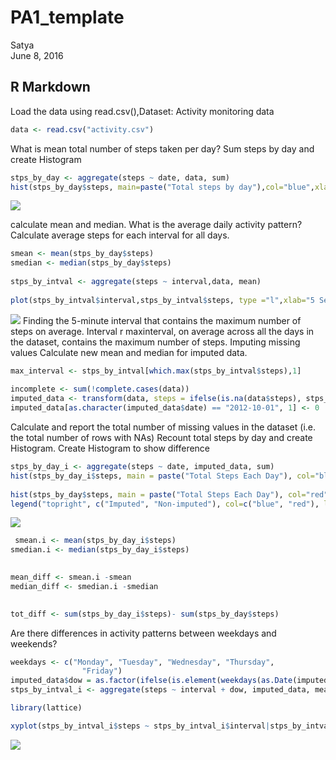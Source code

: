 # PA1_template
Satya  
June 8, 2016  

 
## R Markdown

Load the data using read.csv(),Dataset: Activity monitoring data 


```r
data <- read.csv("activity.csv")
```
What is mean total number of steps taken per day?
Sum steps by day and create Histogram

```r
stps_by_day <- aggregate(steps ~ date, data, sum)
hist(stps_by_day$steps, main=paste("Total steps by day"),col="blue",xlab="Number of steps")
```

![](https://github.com/pecgitgub/RepData_PeerAssessment1/sday-1.png)<!-- -->

calculate mean and median.
What is the average daily activity pattern?
Calculate average steps for each interval for all days.

```r
smean <- mean(stps_by_day$steps)
smedian <- median(stps_by_day$steps)
 
stps_by_intval <- aggregate(steps ~ interval,data, mean)
 
plot(stps_by_intval$interval,stps_by_intval$steps, type ="l",xlab="5 Secs Interval",ylab="Avg Number of Steps Taken",main="Average Number of Steps per Day by Interval")
```

![](https://github.com/pecgitgub/RepData_PeerAssessment1/smean-1.png)<!-- -->
Finding the 5-minute interval that contains the maximum number of steps on average.
Interval r maxinterval, on average across all the days in the dataset, contains the maximum number of steps.
Imputing missing values 
Calculate new mean and median for imputed data.


```r
max_interval <- stps_by_intval[which.max(stps_by_intval$steps),1]
  
incomplete <- sum(!complete.cases(data))
imputed_data <- transform(data, steps = ifelse(is.na(data$steps), stps_by_intval$steps[match(data$interval, stps_by_intval$interval)], data$steps))
imputed_data[as.character(imputed_data$date) == "2012-10-01", 1] <- 0
```
  Calculate and report the total number of missing values in the dataset (i.e. the total number of rows with NAs)
Recount total steps by day and create Histogram.
 Create Histogram to show difference

```r
stps_by_day_i <- aggregate(steps ~ date, imputed_data, sum)
hist(stps_by_day_i$steps, main = paste("Total Steps Each Day"), col="blue", xlab="Number of Steps")
 
hist(stps_by_day$steps, main = paste("Total Steps Each Day"), col="red", xlab="Number of Steps", add=T)
legend("topright", c("Imputed", "Non-imputed"), col=c("blue", "red"), lwd=10)
```

![](https://github.com/pecgitgub/RepData_PeerAssessment1/sdayi-1.png)<!-- -->

```r
 smean.i <- mean(stps_by_day_i$steps) 
smedian.i <- median(stps_by_day_i$steps)

 
mean_diff <- smean.i -smean
median_diff <- smedian.i -smedian

 
tot_diff <- sum(stps_by_day_i$steps)- sum(stps_by_day$steps)
```
Are there differences in activity patterns between weekdays and weekends?

```r
weekdays <- c("Monday", "Tuesday", "Wednesday", "Thursday", 
                "Friday")
imputed_data$dow = as.factor(ifelse(is.element(weekdays(as.Date(imputed_data$date)),weekdays), "Weekday", "Weekend"))
stps_by_intval_i <- aggregate(steps ~ interval + dow, imputed_data, mean)

library(lattice)

xyplot(stps_by_intval_i$steps ~ stps_by_intval_i$interval|stps_by_intval_i$dow, main="Average Steps per Day by Interval",xlab="5 sec Interval", ylab="Number of Steps",layout=c(1,2), type="l")
```

![](https://github.com/pecgitgub/RepData_PeerAssessment1/ddiffi-1.png)<!-- -->
